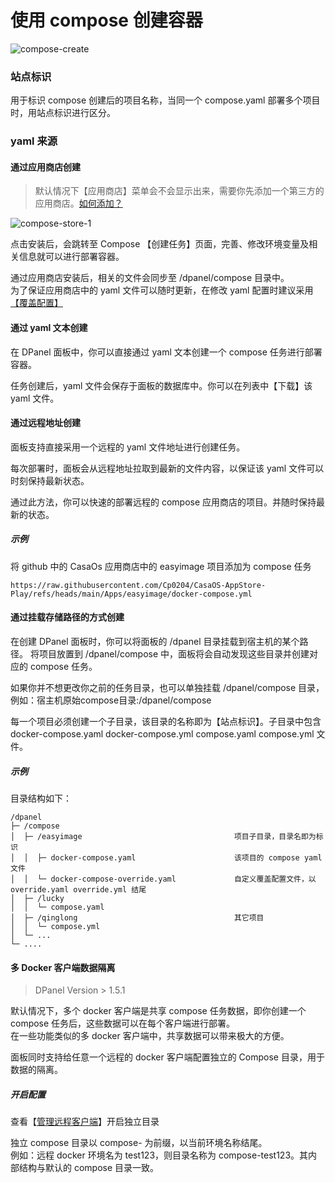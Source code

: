 # 使用 compose 创建容器

![compose-create](https://cdn.w7.cc/dpanel/compose-create.png)

### 站点标识

用于标识 compose 创建后的项目名称，当同一个 compose.yaml 部署多个项目时，用站点标识进行区分。

### yaml 来源

#### 通过应用商店创建

> 默认情况下【应用商店】菜单会不会显示出来，需要你先添加一个第三方的应用商店。[如何添加？](/manual/setting/store)

![compose-store-1](https://cdn.w7.cc/dpanel/compose-store-1.png)

点击安装后，会跳转至 Compose 【创建任务】页面，完善、修改环境变量及相关信息就可以进行部署容器。

通过应用商店安装后，相关的文件会同步至 /dpanel/compose 目录中。\
为了保证应用商店中的 yaml 文件可以随时更新，在修改 yaml 配置时建议采用[【覆盖配置】](/manual/compose/override)

#### 通过 yaml 文本创建

在 DPanel 面板中，你可以直接通过 yaml 文本创建一个 compose 任务进行部署容器。

任务创建后，yaml 文件会保存于面板的数据库中。你可以在列表中【下载】该 yaml 文件。

#### 通过远程地址创建

面板支持直接采用一个远程的 yaml 文件地址进行创建任务。

每次部署时，面板会从远程地址拉取到最新的文件内容，以保证该 yaml 文件可以时刻保持最新状态。

通过此方法，你可以快速的部署远程的 compose 应用商店的项目。并随时保持最新的状态。

##### 示例

将 github 中的 CasaOs 应用商店中的 easyimage 项目添加为 compose 任务

```
https://raw.githubusercontent.com/Cp0204/CasaOS-AppStore-Play/refs/heads/main/Apps/easyimage/docker-compose.yml
```

#### 通过挂载存储路径的方式创建

在创建 DPanel 面板时，你可以将面板的 /dpanel 目录挂载到宿主机的某个路径。
将项目放置到 /dpanel/compose 中，面板将会自动发现这些目录并创建对应的 compose 任务。

如果你并不想更改你之前的任务目录，也可以单独挂载 /dpanel/compose 目录，例如：宿主机原始compose目录:/dpanel/compose

每一个项目必须创建一个子目录，该目录的名称即为【站点标识】。子目录中包含 docker-compose.yaml docker-compose.yml compose.yaml compose.yml 文件。

##### 示例

目录结构如下：

```
/dpanel
├─ /compose
│  ├─ /easyimage                                  项目子目录，目录名即为标识
│  │  ├─ docker-compose.yaml                      该项目的 compose yaml 文件
│  │  └─ docker-compose-override.yaml             自定义覆盖配置文件，以 override.yaml override.yml 结尾
│  ├─ /lucky                                     
│  │  └─ compose.yaml
│  ├─ /qinglong                                   其它项目
│  │  └─ compose.yml
│  └─ ... 
└─ ....
```

#### 多 Docker 客户端数据隔离

> DPanel Version > 1.5.1

默认情况下，多个 docker 客户端是共享 compose 任务数据，即你创建一个 compose 任务后，这些数据可以在每个客户端进行部署。\
在一些功能类似的多 docker 客户端中，共享数据可以带来极大的方便。

面板同时支持给任意一个远程的 docker 客户端配置独立的 Compose 目录，用于数据的隔离。

##### 开启配置

查看【[管理远程客户端](/manual/setting/docker-env?id=开启独立-compose-目录)】开启独立目录

独立 compose 目录以 compose- 为前缀，以当前环境名称结尾。\
例如：远程 docker 环境名为 test123，则目录名称为 compose-test123。其内部结构与默认的 compose 目录一致。




